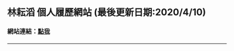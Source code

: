 ## 林耘滔 個人履歷網站 (最後更新日期:2020/4/10)

#### 網站連結：[點我](https://yuntaolin.github.io/resume/dist/#/)
---------------------------------------------------

